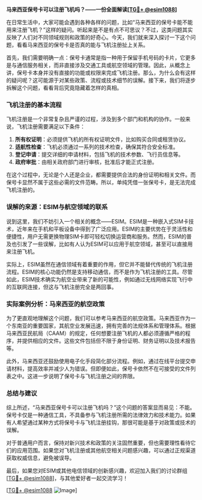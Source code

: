 **马来西亚保号卡可以注册飞机吗？——一份全面解读[[TG💪+ @esim1088](https://t.me/s/esim1088)]**

在日常生活中，大家可能会遇到各种各样的问题，比如“马来西亚的保号卡能不能用来注册飞机？”这样的疑问。听起来是不是有点不可思议？不过，这类问题其实反映了人们对不同领域规则和政策的好奇心。今天，我们就来深入探讨一下这个问题，看看马来西亚的保号卡是否真的能与飞机注册扯上关系。

首先，我们需要明确一点：保号卡通常是指一种用于保留手机号码的卡片，它更多是与通信服务相关，而非直接涉及交通工具或航空领域的管理。因此，从概念上讲，保号卡本身并没有直接的功能或权限来完成飞机注册。那么，为什么会有这样的疑问呢？这可能源于对某些政策、流程或技术细节的误解。接下来，我们将逐步拆解这个问题，看看背后究竟隐藏着怎样的真相。

### 飞机注册的基本流程

飞机注册是一个非常复杂且严谨的过程，涉及到多个部门和机构的协作。一般来说，飞机注册需要满足以下条件：

1. **所有权证明**：必须提供飞机的所有权证明文件，比如购买合同或租赁协议。
2. **适航性检查**：飞机必须通过一系列的技术检查，确保其符合安全标准。
3. **登记申请**：提交详细的申请材料，包括飞机的技术参数、飞行员信息等。
4. **政府审批**：由相关政府部门进行审核，批准后才能正式注册。

在这个过程中，无论是个人还是企业，都需要提供合法的身份证明和相关文件。而保号卡显然不属于这些必需的文件范畴。所以，单纯凭借一张保号卡，是无法完成飞机注册的。

### 误解的来源：ESIM与航空领域的联系

说到这里，我们不妨引入一个相关的概念——ESIM。ESIM是一种嵌入式SIM卡技术，近年来在手机和平板设备中得到了广泛应用。ESIM的主要优势在于灵活性和便捷性，用户无需更换物理SIM卡即可轻松切换运营商和服务。然而，ESIM的普及也引发了一些误解，比如有人认为ESIM可以应用于航空领域，甚至可以直接用来注册飞机。

实际上，ESIM虽然在通信领域有着重要的作用，但它并不能替代传统的飞机注册流程。ESIM的核心功能仍然是支持移动通信，而不是作为飞机注册的工具。尽管如此，ESIM技术确实为航空业带来了新的可能性，例如通过无线网络实现飞行中的互联网连接，但这与飞机注册完全是两回事。

### 实际案例分析：马来西亚的航空政策

为了更直观地理解这个问题，我们可以参考马来西亚的航空政策。马来西亚作为一个东南亚的重要国家，其航空业发展迅速，拥有完善的法规体系和管理体系。根据马来西亚民航局（CAAM）的规定，任何想要注册飞机的人都必须遵循严格的程序，并提供相应的文件。这些文件包括但不限于身份证明、财务证明以及技术报告等。

此外，马来西亚还鼓励使用电子化手段简化部分流程。例如，通过在线平台提交申请材料，提高效率并减少人为错误。但即便如此，保号卡依然不在可接受的文件列表之中。这进一步说明了保号卡与飞机注册之间的界限。

### 总结与建议

综上所述，“马来西亚保号卡可以注册飞机吗？”这个问题的答案显而易见：不能。保号卡仅是一种通信工具，不具备参与飞机注册所需的法律效力和技术能力。如果有人希望通过某种方式将保号卡与飞机注册挂钩，那很可能是基于对政策或技术的误解。

对于普通用户而言，保持对新兴技术和政策的关注固然重要，但也需要理性看待它们的应用范围。如果您对飞机注册或其他航空相关问题感兴趣，可以通过正规渠道获取权威信息，避免被误导。

最后，如果您对ESIM或其他电信领域的创新感兴趣，欢迎加入我们的讨论群组[[TG💪+ @esim1088](https://t.me/s/esim1088)]，与其他爱好者一起交流学习！

[[TG💪+ @esim1088](https://t.me/s/esim1088) ![Image](https://i.postimg.cc/4NQfJmqS/Snipaste-2025-05-13-00-14-12.png)]